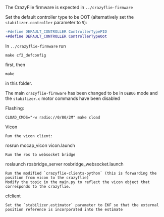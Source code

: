 The CrazyFlie firmware is expected in `../crazyflie-firmware`

Set the default controller type to be OOT (alternatively set the `stabilizer.controller` parameter to `5`):
```diff
-#define DEFAULT_CONTROLLER ControllerTypePID
+#define DEFAULT_CONTROLLER ControllerTypeOot
```

In `../crazyflie-firmware` run
```
make cf2_defconfig
```
first, then
```
make
```
in this folder.


The main `crazyflie-firmware` has been changed to be in `DEBUG` mode and the `stabilizer.c` motor commands have been disabled


Flashing:
```
CLOAD_CMDS="-w radio://0/80/2M" make cload
```


Vicon
```
Run the vicon client:
```
rosrun mocap_vicon vicon.launch
```
Run the ros to websocket bridge
```
roslaunch rosbridge_server rosbridge_websocket.launch
```
Run the modified `crazyflie-clients-python` (this is forwarding the position from vicon to the crazyflie)
Modify the topic in the main.py to reflect the vicon object that corresponds to the crazyflie.
```
cfclient
```
Set the `stabilizer.estimator` parameter to EKF so that the external position reference is incorporated into the estimate